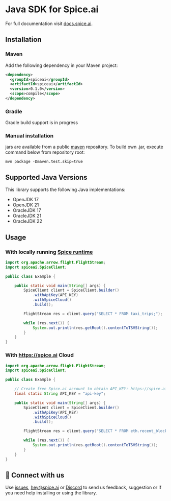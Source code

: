 # Java SDK for Spice.ai

For full documentation visit [docs.spice.ai](https://docs.spice.ai/sdks/java-sdk).

## Installation

### Maven

Add the following dependency in your Maven project:

```xml
<dependency>
  <groupId>spiceai</groupId>
  <artifactId>spiceai</artifactId>
  <version>0.1.0</version>
  <scope>compile</scope>
</dependency>
```

### Gradle

Gradle build support is in progress

### Manual installation

jars are available from a public [maven](https://mvnrepository.com/artifact/spiceai/spiceai) repository. To build own .jar, execute command below from repository root:

```shell
mvn package -Dmaven.test.skip=true
```

## Supported Java Versions

This library supports the following Java implementations:

- OpenJDK 17
- OpenJDK 21
- OracleJDK 17
- OracleJDK 21
- OracleJDK 22

## Usage

### With locally running [Spice runtime](https://github.com/spiceai/spiceai)

```java
import org.apache.arrow.flight.FlightStream;
import spiceai.SpiceClient;

public class Example {

    public static void main(String[] args) {
        SpiceClient client = SpiceClient.builder()
            .withApiKey(API_KEY)
            .withSpiceCloud()
            .build();

        FlightStream res = client.query("SELECT * FROM taxi_trips;");

        while (res.next()) {
            System.out.println(res.getRoot().contentToTSVString());
        }
    }
}

```

### With <https://spice.ai> Cloud

```java
import org.apache.arrow.flight.FlightStream;
import spiceai.SpiceClient;

public class Example {

    // Create free Spice.ai account to obtain API_KEY: https://spice.ai/login
    final static String API_KEY = "api-key";

    public static void main(String[] args) {
        SpiceClient client = SpiceClient.builder()
            .withApiKey(API_KEY)
            .withSpiceCloud()
            .build();

        FlightStream res = client.query("SELECT * FROM eth.recent_blocks LIMIT 10;");

        while (res.next()) {
            System.out.println(res.getRoot().contentToTSVString());
        }
    }
}
```

## 🤝 Connect with us

Use [issues](https://github.com/spiceai/spice-java/issues),  [hey@spice.ai](mailto:hey@spice.ai) or [Discord](https://discord.gg/kZnTfneP5u) to send us feedback, suggestion or if you need help installing or using the library.